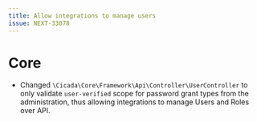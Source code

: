 ```yaml
---
title: Allow integrations to manage users
issue: NEXT-33078
---
```


# Core
* Changed `\Cicada\Core\Framework\Api\Controller\UserController` to only validate `user-verified` scope for password grant types from the administration, thus allowing integrations to manage Users and Roles over API.
